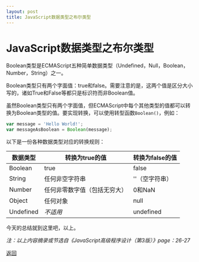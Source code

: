 ```yaml
---
layout: post
title: JavaScript数据类型之布尔类型
---
```


# JavaScript数据类型之布尔类型

Boolean类型是ECMAScript五种简单数据类型（Undefined，Null，Boolean，Number，String）之一。

Boolean类型只有两个字面值：true和false。需要注意的是，这两个值是区分大小写的，诸如True和False等都只是标识符而非Boolean值。

虽然Boolean类型只有两个字面值，但ECMAScript中每个其他类型的值都可以转换为Boolean类型的值。要实现转换，可以使用转型函数`Boolean()`，例如：

```javascript
var message = 'Hello World!';
var messageAsBoolean = Boolean(message);
```

以下是一份各种数据类型对应的转换规则：


| 数据类型|转换为true的值|转换为false的值|
|-------|---------|---------|
|Boolean|true|false|
|String|任何非空字符串|''（空字符串）|
|Number|任何非零数字值（包括无穷大）|0和NaN|
|Object|任何对象|null|
|Undefined|*不适用*|undefined

今天的总结就到这里吧，以上。

*注：以上内容摘录或节选自《JavaScript高级程序设计（第3版）》page：26-27*

[返回](https://www.icenzhao.com/)